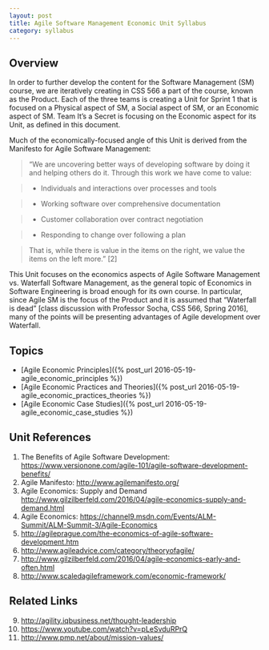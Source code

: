 ```yaml
---
layout: post
title: Agile Software Management Economic Unit Syllabus
category: syllabus
---
```


Overview
-------------
In order to further develop the content for the Software Management (SM) course, we are iteratively creating in CSS 566 a part of the course, known as the Product. Each of the three teams is creating a Unit for Sprint 1 that is focused on a Physical aspect of SM, a Social aspect of SM, or an Economic aspect of SM. Team It’s a Secret is focusing on the Economic aspect for its Unit, as defined in this document. 

Much of the economically-focused angle of this Unit is derived from the Manifesto for Agile Software Management:

>“We are uncovering better ways of developing software by doing it and helping others do it. Through this work we have come to value:

> - Individuals and interactions over processes and tools

> - Working software over comprehensive documentation

> - Customer collaboration over contract negotiation

> - Responding to change over following a plan

>That is, while there is value in the items on the right, we value the items on the left more.” [2]

This Unit focuses on the economics aspects of Agile Software Management vs. Waterfall Software Management, as the general topic of Economics in Software Engineering is broad enough for its own course. In particular, since Agile SM is the focus of the Product and it is assumed that “Waterfall is dead” [class discussion with Professor Socha, CSS 566, Spring 2016], many of the points will be presenting advantages of Agile development over Waterfall.

Topics
------------

- [Agile Economic Principles]({% post_url 2016-05-19-agile_economic_principles %})
- [Agile Economic Practices and Theories]({% post_url 2016-05-19-agile_economic_practices_theories %})
- [Agile Economic Case Studies]({% post_url 2016-05-19-agile_economic_case_studies %})

Unit References
------------

1. The Benefits of Agile Software Development: https://www.versionone.com/agile-101/agile-software-development-benefits/
2. Agile Manifesto: http://www.agilemanifesto.org/
3. Agile Economics: Supply and Demand http://www.gilzilberfeld.com/2016/04/agile-economics-supply-and-demand.html
4. Agile Economics: https://channel9.msdn.com/Events/ALM-Summit/ALM-Summit-3/Agile-Economics
5. http://agileprague.com/the-economics-of-agile-software-development.htm
6. http://www.agileadvice.com/category/theoryofagile/
7. http://www.gilzilberfeld.com/2016/04/agile-economics-early-and-often.html
8. http://www.scaledagileframework.com/economic-framework/

Related Links
-------------

9. http://agility.iqbusiness.net/thought-leadership
10. https://www.youtube.com/watch?v=pLeSvduRPrQ
11. http://www.pmp.net/about/mission-values/
